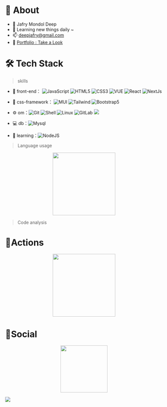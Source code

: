# 🚀 About

- 🤔 Jafry Mondol Deep
- 💬 Learning new things daily ~
- 📫 deepjafry@gmail.com
- 🚀 [Portfolio : Take a Look](https://jafry.netlify.app)


# 🛠 Tech Stack

> skills

- 👯 front-end： ![JavaScript](https://img.shields.io/badge/-JavaScript-yellow?style=flat-circle&logo=javascript) ![HTML5](https://img.shields.io/badge/-HTML5-yellow?style=flat-circle&logo=html5)  ![CSS3](https://img.shields.io/badge/-CSS3-yellow?style=flat-circle&logo=css3) ![VUE](https://img.shields.io/badge/-VUE-blue?style=flat-circle&logo=VUE) ![React](https://img.shields.io/badge/-React-blue?style=flat-circle&logo=React) ![NextJs](https://img.shields.io/badge/-NextJs-blue?style=flat-circle&logo=NextJs)

- 👯 css-framework： ![MUI](https://img.shields.io/badge/-MUI-blue?style=flat-circle&logo=MUI) ![Tailwind](https://img.shields.io/badge/-Tailwind-black?style=flat-circle&logo=Tailwind) ![Bootstrap5](https://img.shields.io/badge/-Bootstrap5-blue?style=flat-circle&logo=Bootstrap5) 

- ⚙️ om：![Git](https://img.shields.io/badge/-Git-yellow?style=flat-circle&logo=git) ![Shell](https://img.shields.io/badge/-Shell-red?style=flat-circle&logo=shell) ![Linux](https://img.shields.io/badge/-Linux-gray?style=flat-circle&logo=Linux) ![GitLab](https://img.shields.io/badge/-GitLab-orange?style=flat-circle&logo=GitLab) ![](https://img.shields.io/badge/-GitHub-black?style=flat-circle&logo=GitHub)

- 💻 db：![Mysql](https://img.shields.io/badge/-Mysql-white?style=flat-circle&logo=mysql)

- 🌱 learning：![NodeJS](https://img.shields.io/badge/-NodeJS-green?style=flat-circle&logo=Nodejs)


> Language usage

<div align="center">
    <img height="200px" src="https://github-readme-stats-api-holic-x.vercel.app/api/top-langs/?username=jafrydeep&theme=gruvbox_light&layout=compact"/>
</div>


> Code analysis

<!-- START_SECTION:waka -->
<!-- END_SECTION:waka -->



# 🔭Actions

<div align="center">
    <img height="200px" src="https://github-readme-streak-stats.herokuapp.com/?user=jafrydeep"/>
</div>


# 🌱Social

<div align="center">
    <img height="150px" src="https://github-profile-trophy.vercel.app/?username=jafrydeep&&title=MultiLanguage,Repositories,Commits&column=3&margin-w=30&margin-h=15"/>
</div>

![](https://stats.justsong.cn/api/github?username=jafrydeep)
